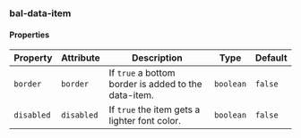 ### bal-data-item
 
#### Properties

| Property   | Attribute  | Description                                          | Type      | Default |
| ---------- | ---------- | ---------------------------------------------------- | --------- | ------- |
| `border`   | `border`   | If `true` a bottom border is added to the data-item. | `boolean` | `false` |
| `disabled` | `disabled` | If `true` the item gets a lighter font color.        | `boolean` | `false` |


 